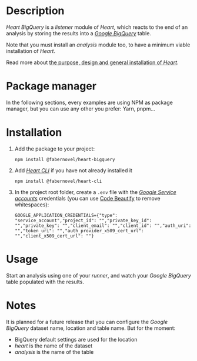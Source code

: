 # Description

_Heart BigQuery_ is a _listener_ module of _Heart_, which reacts to the end of an analysis by storing the results into a _[Google BigQuery](https://cloud.google.com/bigquery/)_ table.

Note that you must install an _analysis_ module too, to have a minimum viable installation of _Heart_.

Read more about [the purpose, design and general installation of _Heart_](https://www.fabernovel.com/en/clients/cases/heart-a-tool-for-automating-web-quality-metrics).

# Package manager

In the following sections, every examples are using NPM as package manager, but you can use any other you prefer: Yarn, pnpm...

# Installation

1. Add the package to your project:

    ```shell
    npm install @fabernovel/heart-bigquery
    ```

2. Add _[Heart CLI](https://www.npmjs.com/package/@fabernovel/heart-cli)_ if you have not already installed it

    ```shell
    npm install @fabernovel/heart-cli
    ```

3. In the project root folder, create a `.env` file with the [_Google Service accounts_](https://cloud.google.com/docs/authentication/getting-started#creating_a_service_account) credentials (you can use [Code Beautify](https://codebeautify.org/remove-extra-spaces) to remove whitespaces):

    ```dotenv
    GOOGLE_APPLICATION_CREDENTIALS={"type": "service_account","project_id": "","private_key_id": "","private_key": "","client_email": "","client_id": "","auth_uri": "","token_uri": "","auth_provider_x509_cert_url": "","client_x509_cert_url": ""}
    ```

# Usage

Start an analysis using one of your _runner_, and watch your _Google BigQuery_ table populated with the results.

# Notes

It is planned for a future release that you can configure the _Google BigQuery_ dataset name, location and table name. But for the moment:

* BigQuery default settings are used for the location
* _heart_ is the name of the dataset
* _analysis_ is the name of the table
